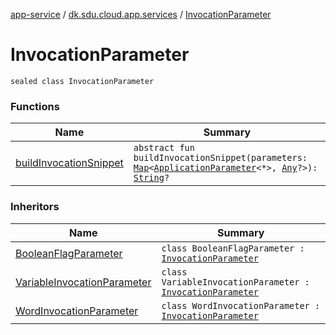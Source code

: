 [app-service](../../index.md) / [dk.sdu.cloud.app.services](../index.md) / [InvocationParameter](./index.md)

# InvocationParameter

`sealed class InvocationParameter`

### Functions

| Name | Summary |
|---|---|
| [buildInvocationSnippet](build-invocation-snippet.md) | `abstract fun buildInvocationSnippet(parameters: `[`Map`](https://kotlinlang.org/api/latest/jvm/stdlib/kotlin.collections/-map/index.html)`<`[`ApplicationParameter`](../../dk.sdu.cloud.app.api/-application-parameter/index.md)`<*>, `[`Any`](https://kotlinlang.org/api/latest/jvm/stdlib/kotlin/-any/index.html)`?>): `[`String`](https://kotlinlang.org/api/latest/jvm/stdlib/kotlin/-string/index.html)`?` |

### Inheritors

| Name | Summary |
|---|---|
| [BooleanFlagParameter](../-boolean-flag-parameter/index.md) | `class BooleanFlagParameter : `[`InvocationParameter`](./index.md) |
| [VariableInvocationParameter](../-variable-invocation-parameter/index.md) | `class VariableInvocationParameter : `[`InvocationParameter`](./index.md) |
| [WordInvocationParameter](../-word-invocation-parameter/index.md) | `class WordInvocationParameter : `[`InvocationParameter`](./index.md) |
